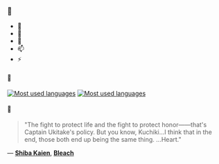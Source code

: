 ### 👋

- 🔭
- 🌱
- 💬
- 📫
- ⚡

#### 🧏

[![Most used languages](https://github-readme-stats-aynah.vercel.app/api/top-langs/?username=aynh&theme=solarized-dark&langs_count=6&layout=compact&hide_title=true)](https://github.com/anuraghazra/github-readme-stats#gh-dark-mode-only)
[![Most used languages](https://github-readme-stats-aynah.vercel.app/api/top-langs/?username=aynh&theme=solarized-light&langs_count=6&layout=compact&hide_title=true)](https://github.com/anuraghazra/github-readme-stats#gh-light-mode-only)

#### 💬

> "The fight to protect life and the fight to protect honor——that's Captain Ukitake's policy. But you know, Kuchiki...I think that in the end, those both end up being the same thing. ...Heart."

&mdash; [**Shiba Kaien**](https://myanimelist.net/character.php?q=Shiba%20Kaien&cat=character), [**Bleach**](https://myanimelist.net/search/all?q=Bleach&cat=all)
